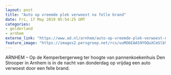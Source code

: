 ```yaml
---
layout: post
title: "Auto op vreemde plek verwoest na felle brand"
date: Fri, 17 May 2019 05:54:25 GMT
categories: 
- gelderland 
- arnhem 
externe_link: "https://www.ad.nl/arnhem/auto-op-vreemde-plek-verwoest-na-felle-brand~ad8ace56/"
feature_image: "https://images2.persgroep.net/rcs/uuMO6EAA59YOQuXCmSlb9MALPPg/diocontent/148581046/_fitwidth/400/?appId=21791a8992982cd8da851550a453bd7f&quality=0.7"
---
```


ARNHEM – Op de Kemperbergerweg ter hoogte van pannenkoekenhuis Den Strooper in Arnhem is in de nacht van donderdag op vrijdag een auto verwoest door een felle brand.
